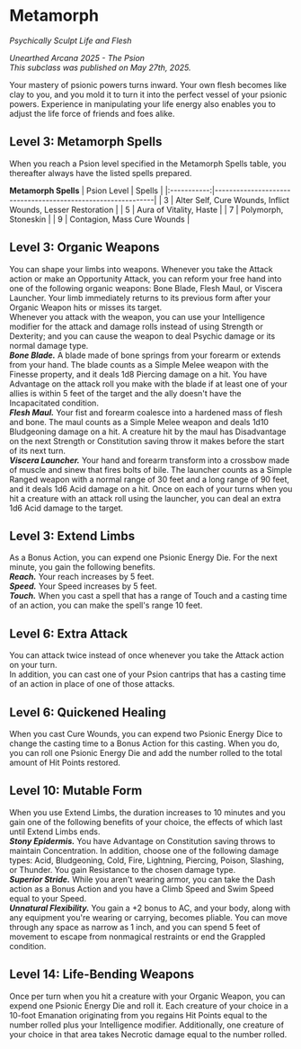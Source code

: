 # Metamorph
*Psychically Sculpt Life and Flesh*

*Unearthed Arcana 2025 - The Psion*  
*This subclass was published on May 27th, 2025.*  

Your mastery of psionic powers turns inward. Your own flesh becomes like clay to you, and you mold it to turn it into the perfect vessel of your psionic powers. Experience in manipulating your life energy also enables you to adjust the life force of friends and foes alike.

## Level 3: Metamorph Spells
When you reach a Psion level specified in the Metamorph Spells table, you thereafter always have the listed spells prepared.

**Metamorph Spells**
| Psion Level | Spells                                                      |
|:-----------:|-------------------------------------------------------------|
| 3           | Alter Self, Cure Wounds, Inflict Wounds, Lesser Restoration |
| 5           | Aura of Vitality, Haste                                     |
| 7           | Polymorph, Stoneskin                                        |
| 9           | Contagion, Mass Cure Wounds                                 |

## Level 3: Organic Weapons
You can shape your limbs into weapons. Whenever you take the Attack action or make an Opportunity Attack, you can reform your free hand into one of the following organic weapons: Bone Blade, Flesh Maul, or Viscera Launcher. Your limb immediately returns to its previous form after your Organic Weapon hits or misses its target.  
Whenever you attack with the weapon, you can use your Intelligence modifier for the attack and damage rolls instead of using Strength or Dexterity; and you can cause the weapon to deal Psychic damage or its normal damage type.  
***Bone Blade.*** A blade made of bone springs from your forearm or extends from your hand. The blade counts as a Simple Melee weapon with the Finesse property, and it deals 1d8 Piercing damage on a hit. You have Advantage on the attack roll you make with the blade if at least one of your allies is within 5 feet of the target and the ally doesn't have the Incapacitated condition.  
***Flesh Maul.*** Your fist and forearm coalesce into a hardened mass of flesh and bone. The maul counts as a Simple Melee weapon and deals 1d10 Bludgeoning damage on a hit. A creature hit by the maul has Disadvantage on the next Strength or Constitution saving throw it makes before the start of its next turn.  
***Viscera Launcher.*** Your hand and forearm transform into a crossbow made of muscle and sinew that fires bolts of bile. The launcher counts as a Simple Ranged weapon with a normal range of 30 feet and a long range of 90 feet, and it deals 1d6 Acid damage on a hit. Once on each of your turns when you hit a creature with an attack roll using the launcher, you can deal an extra 1d6 Acid damage to the target.

## Level 3: Extend Limbs
As a Bonus Action, you can expend one Psionic Energy Die. For the next minute, you gain the following benefits.  
***Reach.*** Your reach increases by 5 feet.  
***Speed.*** Your Speed increases by 5 feet.  
***Touch.*** When you cast a spell that has a range of Touch and a casting time of an action, you can make the spell's range 10 feet.

## Level 6: Extra Attack
You can attack twice instead of once whenever you take the Attack action on your turn.  
In addition, you can cast one of your Psion cantrips that has a casting time of an action in place of one of those attacks.

## Level 6: Quickened Healing
When you cast Cure Wounds, you can expend two Psionic Energy Dice to change the casting time to a Bonus Action for this casting. When you do, you can roll one Psionic Energy Die and add the number rolled to the total amount of Hit Points restored.

## Level 10: Mutable Form
When you use Extend Limbs, the duration increases to 10 minutes and you gain one of the following benefits of your choice, the effects of which last until Extend Limbs ends.  
***Stony Epidermis.*** You have Advantage on Constitution saving throws to maintain Concentration. In addition, choose one of the following damage types: Acid, Bludgeoning, Cold, Fire, Lightning, Piercing, Poison, Slashing, or Thunder. You gain Resistance to the chosen damage type.  
***Superior Stride.*** While you aren't wearing armor, you can take the Dash action as a Bonus Action and you have a Climb Speed and Swim Speed equal to your Speed.  
***Unnatural Flexibility.*** You gain a +2 bonus to AC, and your body, along with any equipment you're wearing or carrying, becomes pliable. You can move through any space as narrow as 1 inch, and you can spend 5 feet of movement to escape from nonmagical restraints or end the Grappled condition.

## Level 14: Life-Bending Weapons
Once per turn when you hit a creature with your Organic Weapon, you can expend one Psionic Energy Die and roll it. Each creature of your choice in a 10-foot Emanation originating from you regains Hit Points equal to the number rolled plus your Intelligence modifier. Additionally, one creature of your choice in that area takes Necrotic damage equal to the number rolled.